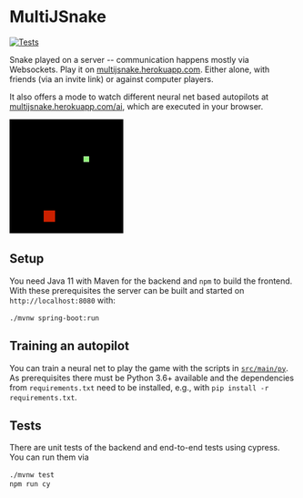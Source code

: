 # MultiJSnake

[![Tests](https://github.com/surt91/multiJSnake/actions/workflows/maven.yml/badge.svg)](https://github.com/surt91/multiJSnake/actions/workflows/maven.yml)

Snake played on a server -- communication happens mostly via Websockets.
Play it on [multijsnake.herokuapp.com](https://multijsnake.herokuapp.com/).
Either alone, with friends (via an invite link) or against computer players.

It also offers a mode to watch different neural net based autopilots at
[multijsnake.herokuapp.com/ai](https://multijsnake.herokuapp.com/ai),
which are executed in your browser.

![A neural net trained on 50000 games](img/snake.gif)

## Setup

You need Java 11 with Maven for the backend and `npm` to build the frontend. With these prerequisites the server can 
be built and started on `http://localhost:8080` with:

```
./mvnw spring-boot:run
```

## Training an autopilot

You can train a neural net to play the game with the scripts in [`src/main/py`](/tree/main/src/main/py).
As prerequisites there must be Python 3.6+ available and the dependencies from `requirements.txt` need 
to be installed, e.g., with `pip install -r requirements.txt`.  

## Tests

There are unit tests of the backend and end-to-end tests using cypress. You can run them via

```
./mvnw test
npm run cy
```
